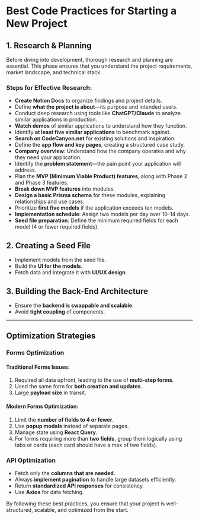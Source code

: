 # Best Code Practices for Starting a New Project

## 1. Research & Planning

Before diving into development, thorough research and planning are essential. This phase ensures that you understand the project requirements, market landscape, and technical stack.

### Steps for Effective Research:

- **Create Notion Docs** to organize findings and project details.
- Define **what the project is about**—its purpose and intended users.
- Conduct deep research using tools like **ChatGPT/Claude** to analyze similar applications in production.
- **Watch demos** of similar applications to understand how they function.
- Identify **at least five similar applications** to benchmark against.
- **Search on CodeCanyon.net** for existing solutions and inspiration.
- Define the **app flow and key pages**, creating a structured case study.
- **Company overview**: Understand how the company operates and why they need your application.
- Identify the **problem statement**—the pain point your application will address.
- Plan the **MVP (Minimum Viable Product) features**, along with Phase 2 and Phase 3 features.
- **Break down MVP features** into modules.
- **Design a basic Prisma schema** for these modules, explaining relationships and use cases.
- Prioritize **first five models** if the application exceeds ten models.
- **Implementation schedule**: Assign two models per day over 10–14 days.
- **Seed file preparation**: Define the minimum required fields for each model (4 or fewer required fields).

## 2. Creating a Seed File

- Implement models from the seed file.
- Build the **UI for the models**.
- Fetch data and integrate it with **UI/UX design**.

## 3. Building the Back-End Architecture

- Ensure the **backend is swappable and scalable**.
- Avoid **tight coupling** of components.

---

## Optimization Strategies

### Forms Optimization

#### Traditional Forms Issues:

1. Required all data upfront, leading to the use of **multi-step forms**.
2. Used the same form for **both creation and updates**.
3. Large **payload size** in transit.

#### Modern Forms Optimization:

1. Limit the **number of fields to 4 or fewer**.
2. Use **popup modals** instead of separate pages.
3. Manage state using **React Query**.
4. For forms requiring more than **two fields**, group them logically using tabs or cards (each card should have a max of two fields).

### API Optimization

- Fetch only the **columns that are needed**.
- Always **implement pagination** to handle large datasets efficiently.
- Return **standardized API responses** for consistency.
- Use **Axios** for data fetching.

By following these best practices, you ensure that your project is well-structured, scalable, and optimized from the start.

